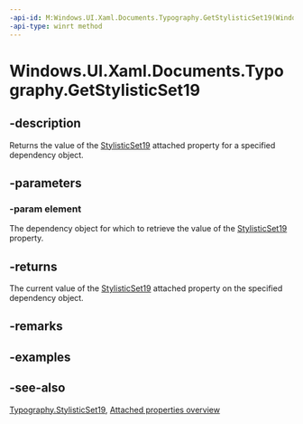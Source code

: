 ```yaml
---
-api-id: M:Windows.UI.Xaml.Documents.Typography.GetStylisticSet19(Windows.UI.Xaml.DependencyObject)
-api-type: winrt method
---
```


<!-- Method syntax
public bool GetStylisticSet19(Windows.UI.Xaml.DependencyObject element)
-->

# Windows.UI.Xaml.Documents.Typography.GetStylisticSet19

## -description
Returns the value of the [StylisticSet19](typography_stylisticset19.md) attached property for a specified dependency object.



## -parameters
### -param element
The dependency object for which to retrieve the value of the [StylisticSet19](typography_stylisticset19.md) property.

## -returns
The current value of the [StylisticSet19](typography_stylisticset19.md) attached property on the specified dependency object.

## -remarks

## -examples

## -see-also

[Typography.StylisticSet19](typography_stylisticset19.md), [Attached properties overview](/windows/uwp/xaml-platform/attached-properties-overview)
